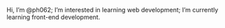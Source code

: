 Hi, I’m @ph062;
I’m interested in learning web development;
I’m currently learning front-end development.
